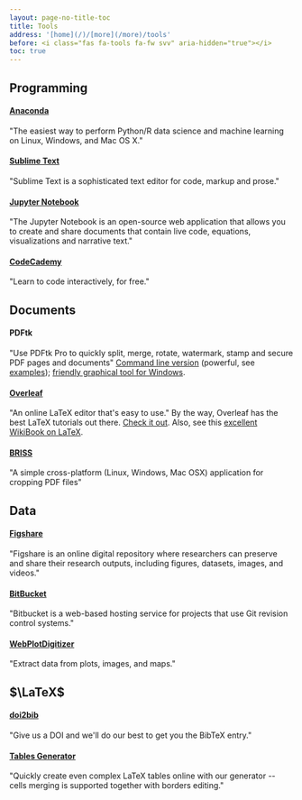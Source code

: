 ```yaml
---
layout: page-no-title-toc
title: Tools
address: '[home](/)/[more](/more)/tools'
before: <i class="fas fa-tools fa-fw svv" aria-hidden="true"></i>
toc: true
---
```


## <i class="fas fa-terminal fa-fw fa-lg svv" aria-hidden="true"></i> Programming

#### <a href="https://www.anaconda.com/distribution/" target="_blank">Anaconda</a>
"The easiest way to perform Python/R data science and machine learning on Linux, Windows, and Mac OS X."

#### <a href="https://www.sublimetext.com/" target="_blank">Sublime Text</a>
"Sublime Text is a sophisticated text editor for code, markup and prose."

#### <a href="https://jupyter.org/" target="_blank">Jupyter Notebook</a>
"The Jupyter Notebook is an open-source web application that allows you to create and share documents that contain live code, equations, visualizations and narrative text."

#### <a href="https://www.codecademy.com/" target="_blank">CodeCademy</a>  
"Learn to code interactively, for free."

## <i class="far fa-file-alt fa-fw fa-lg svv" aria-hidden="true"></i>  Documents

#### PDFtk  
"Use PDFtk Pro to quickly split, merge, rotate, watermark, stamp and secure PDF pages and documents"
<a href="https://www.pdflabs.com/tools/pdftk-server/" target="_blank">Command line version</a> (powerful, see <a href="https://www.pdflabs.com/docs/pdftk-cli-examples/" target="_blank">examples</a>); <a href="https://www.pdflabs.com/tools/pdftk-the-pdf-toolkit/" target="_blank">friendly graphical tool for Windows</a>.

#### <a href="https://www.overleaf.com/" target="_blank">Overleaf</a>  
"An online LaTeX editor that's easy to use."
By the way, Overleaf has the best LaTeX tutorials out there. [Check it out](https://www.overleaf.com/learn). Also, see this [excellent WikiBook on LaTeX](https://en.wikibooks.org/wiki/LaTeX).

#### <a href="http://briss.sourceforge.net/" target="_blank">BRISS</a>  
"A simple cross-platform (Linux, Windows, Mac OSX) application for cropping PDF files"

## <i class="fas fa-database fa-fw fa-lg svv" aria-hidden="true"></i> Data 

#### <a href="https://figshare.com/" target="_blank">Figshare</a>
"Figshare is an online digital repository where researchers can preserve and share their research outputs, including figures, datasets, images, and videos."

#### <a href="https://bitbucket.org/" target="_blank">BitBucket</a>  
"Bitbucket is a web-based hosting service for projects that use Git revision control systems."
 

#### <a href="http://arohatgi.info/WebPlotDigitizer/" target="_blank">WebPlotDigitizer</a>  
"Extract data from plots, images, and maps."
 

## $\LaTeX$

#### <a href="http://www.doi2bib.org/#/doi" target="_blank">doi2bib</a>  
"Give us a DOI and we'll do our best to get you the BibTeX entry."

#### <a href="http://www.tablesgenerator.com/" target="_blank">Tables Generator</a>  
"Quickly create even complex LaTeX tables online with our generator -- cells merging is supported together with borders editing." 
